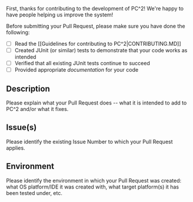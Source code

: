 First, thanks for contributing to the development of PC^2!  We're happy to have people helping us improve the system!

Before submitting your Pull Request, please make sure you have done the following:

- [ ] Read the [[Guidelines for contributing to PC^2|CONTRIBUTING.MD]]
- [ ] Created JUnit (or similar) tests to demonstrate that your code works as intended
- [ ] Verified that all existing JUnit tests continue to succeed
- [ ] Provided appropriate *documentation* for your code

## Description
Please explain what your Pull Request does -- what it is intended to add to PC^2 and/or what it fixes.

## Issue(s)
Please identify the existing Issue Number to which your Pull Request applies.

## Environment
Please identify the environment in which your Pull Request was created:  what OS platform/IDE it was created with, what target platform(s) it has been tested under, etc.